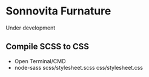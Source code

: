 # Sonnovita Furnature

Under development

## Compile SCSS to CSS

- Open Terminal/CMD
- node-sass scss/stylesheet.scss css/stylesheet.css